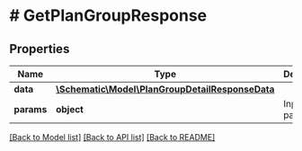 # # GetPlanGroupResponse

## Properties

Name | Type | Description | Notes
------------ | ------------- | ------------- | -------------
**data** | [**\Schematic\Model\PlanGroupDetailResponseData**](PlanGroupDetailResponseData.md) |  |
**params** | **object** | Input parameters |

[[Back to Model list]](../../README.md#models) [[Back to API list]](../../README.md#endpoints) [[Back to README]](../../README.md)
